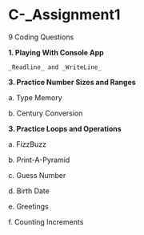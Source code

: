 # C-_Assignment1
9 Coding Questions

**1. Playing With Console App**

    _Readline_ and _WriteLine_
    
**3. Practice Number Sizes and Ranges**

  a. Type Memory
  
  b. Century Conversion
  
**3. Practice Loops and Operations**

  a. FizzBuzz
  
  b. Print-A-Pyramid
  
  c. Guess Number
  
  d. Birth Date
  
  e. Greetings
  
  f. Counting Increments
  
